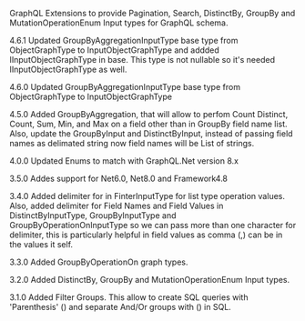 GraphQL Extensions to provide Pagination, Search, DistinctBy, GroupBy and MutationOperationEnum Input types for GraphQL schema.

4.6.1 Updated GroupByAggregationInputType base type from ObjectGraphType to InputObjectGraphType and addded IInputObjectGraphType in base.
This type is not nullable so it's needed IInputObjectGraphType as well.

4.6.0 Updated GroupByAggregationInputType base type from ObjectGraphType to InputObjectGraphType

4.5.0 Added GroupByAggregation, that will allow to perfom Count Distinct, Count, Sum, Min, and Max on a field other than in GroupBy field name list.
Also, update the GroupByInput and DistinctByInput, instead of passing field names as delimated string now field names will be List of strings. 

4.0.0 Updated Enums to match with GraphQL.Net version 8.x

3.5.0 Addes support for Net6.0, Net8.0 and Framework4.8

3.4.0 Added delimiter for in FinterInputType for list type operation values. Also, added delimiter for Field Names and Field Values in DistinctByInputType, GroupByInputType and GroupByOperationOnInputType so we can pass more than one character for delimiter, this is particularly helpful in field values as comma (,) can be in the values it self.

3.3.0 Added GroupByOperationOn graph types.

3.2.0 Added DistinctBy, GroupBy and MutationOperationEnum Input types.

3.1.0 Added Filter Groups. This allow to create SQL queries with 'Parenthesis' () and separate And/Or groups with () in SQL.